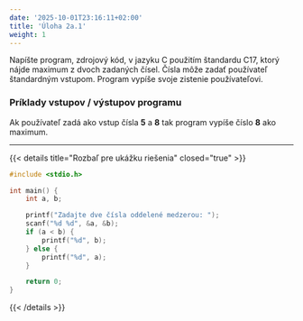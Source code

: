 ```yaml
---
date: '2025-10-01T23:16:11+02:00'
title: 'Úloha 2a.1'
weight: 1
---
```


Napíšte program, zdrojový kód, v jazyku C použitím štandardu C17, ktorý nájde maximum z dvoch zadaných čísel.
Čísla môže zadať používateľ štandardným vstupom. Program vypíše svoje zistenie používateľovi.

### Príklady vstupov / výstupov programu

Ak používateľ zadá ako vstup čísla **5** a **8** tak program vypíše číslo **8** ako maximum.

---

{{< details title="Rozbaľ pre ukážku riešenia" closed="true" >}}

```C
#include <stdio.h>

int main() {
    int a, b;

    printf("Zadajte dve čísla oddelené medzerou: ");
    scanf("%d %d", &a, &b);
    if (a < b) {
        printf("%d", b);
    } else {
        printf("%d", a);
    }

    return 0;
}
```

{{< /details >}}
